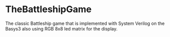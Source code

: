 # TheBattleshipGame
The classic Battleship game that is implemented with System Verilog on the Basys3 also using RGB 8x8 led matrix for the display. 
